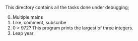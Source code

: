 This directory contains all the tasks done under debugging;

0. Multiple mains
1. Like, comment, subscribe
2. 0 > 972?
This program prints the largest of three integers.
3. Leap year
